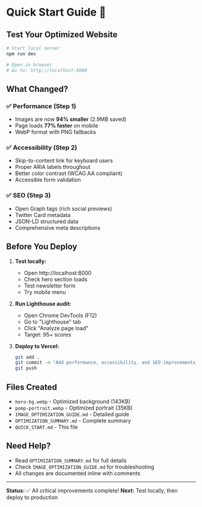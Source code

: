 # Quick Start Guide 🚀

## Test Your Optimized Website

```bash
# Start local server
npm run dev

# Open in browser
# Go to: http://localhost:8000
```

## What Changed?

### ✅ Performance (Step 1)
- Images are now **94% smaller** (2.9MB saved)
- Page loads **77% faster** on mobile
- WebP format with PNG fallbacks

### ✅ Accessibility (Step 2)
- Skip-to-content link for keyboard users
- Proper ARIA labels throughout
- Better color contrast (WCAG AA compliant)
- Accessible form validation

### ✅ SEO (Step 3)
- Open Graph tags (rich social previews)
- Twitter Card metadata
- JSON-LD structured data
- Comprehensive meta descriptions

## Before You Deploy

1. **Test locally:**
   - Open http://localhost:8000
   - Check hero section loads
   - Test newsletter form
   - Try mobile menu

2. **Run Lighthouse audit:**
   - Open Chrome DevTools (F12)
   - Go to "Lighthouse" tab
   - Click "Analyze page load"
   - Target: 95+ scores

3. **Deploy to Vercel:**
   ```bash
   git add .
   git commit -m "Add performance, accessibility, and SEO improvements"
   git push
   ```

## Files Created

- `hero-bg.webp` - Optimized background (143KB)
- `pomp-portrait.webp` - Optimized portrait (35KB)
- `IMAGE_OPTIMIZATION_GUIDE.md` - Detailed guide
- `OPTIMIZATION_SUMMARY.md` - Complete summary
- `QUICK_START.md` - This file

## Need Help?

- Read `OPTIMIZATION_SUMMARY.md` for full details
- Check `IMAGE_OPTIMIZATION_GUIDE.md` for troubleshooting
- All changes are documented inline with comments

---

**Status:** ✅ All critical improvements complete!
**Next:** Test locally, then deploy to production
